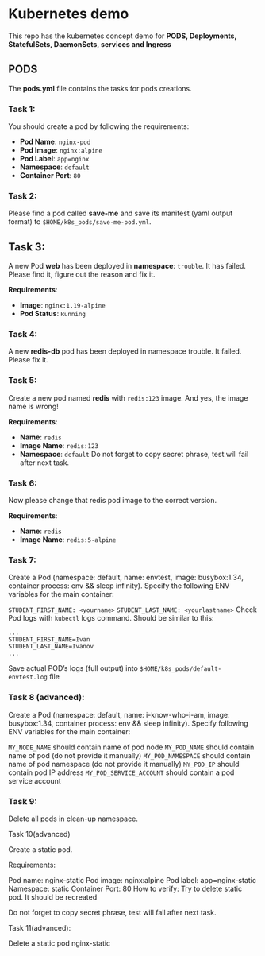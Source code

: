 # Kubernetes demo
This repo has the kubernetes concept demo for **PODS, Deployments, StatefulSets, DaemonSets, services and Ingress**

## PODS
The **pods.yml** file contains the tasks for pods creations.
### Task 1:
You should create a pod by following the requirements:
- **Pod Name**: `nginx-pod`
- **Pod Image**: `nginx:alpine`
- **Pod Label**: `app=nginx`
- **Namespace**: `default`
- **Container Port**: `80`

### Task 2:
Please find a pod called **save-me** and save its manifest (yaml output format) to `$HOME/k8s_pods/save-me-pod.yml`.

## Task 3:
A new Pod **web** has been deployed in **namespace**: `trouble`. It has failed. Please find it, figure out the reason and fix it.

**Requirements**:

- **Image**: `nginx:1.19-alpine`
- **Pod Status**: `Running`

### Task 4:
A new **redis-db** pod has been deployed in namespace trouble. It failed. Please fix it.

### Task 5:
Create a new pod named **redis** with `redis:123` image. And yes, the image name is wrong!

**Requirements**:

- **Name**: `redis`
- **Image Name**: `redis:123`
- **Namespace**: `default`
Do not forget to copy secret phrase, test will fail after next task.

### Task 6:
Now please change that redis pod image to the correct version.

**Requirements**:

- **Name**: `redis`
- **Image Name**: `redis:5-alpine`

### Task 7:
Create a Pod (namespace: default, name: envtest, image: busybox:1.34, container process: env && sleep infinity). 
Specify the following ENV variables for the main container:

`STUDENT_FIRST_NAME: <yourname>`
`STUDENT_LAST_NAME: <yourlastname>`
Check Pod logs with `kubectl` logs command. Should be similar to this:
```
... 
STUDENT_FIRST_NAME=Ivan 
STUDENT_LAST_NAME=Ivanov 
...
```
Save actual POD’s logs (full output) into `$HOME/k8s_pods/default-envtest.log` file

### Task 8 (advanced):
Create a Pod (namespace: default, name: i-know-who-i-am, image: busybox:1.34, container process: env && sleep infinity). Specify following ENV variables for the main container:

`MY_NODE_NAME` should contain name of pod node
`MY_POD_NAME` should contain name of pod (do not provide it manually)
`MY_POD_NAMESPACE` should contain name of pod namespace (do not provide it manually)
`MY_POD_IP` should contain pod IP address
`MY_POD_SERVICE_ACCOUNT` should contain a pod service account


### Task 9:
Delete all pods in clean-up namespace.

Task 10(advanced)

Create a static pod.

Requirements:

Pod name: nginx-static
Pod image: nginx:alpine
Pod label: app=nginx-static
Namespace: static
Container Port: 80
How to verify: Try to delete static pod. It should be recreated

Do not forget to copy secret phrase, test will fail after next task.

Task 11(advanced):

Delete a static pod nginx-static